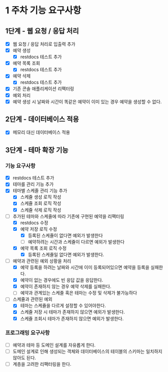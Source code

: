 # 1 주차 기능 요구사항

## 1단계 - 웹 요청 / 응답 처리

- [x] 웹 요청 / 응답 처리로 입출력 추가
- [x] 예약 생성
    - [x] restdocs 테스트 추가
- [x] 예약 목록 조회
    - [x] restdocs 테스트 추가
- [x] 예약 삭제
    - [x] restdocs 테스트 추가
- [x] 기존 콘솔 애플리케이션 리팩터링
- [x] 예외 처리
- [x] 예약 생성 시 날짜와 시간이 똑같은 예약이 이미 있는 경우 예약을 생성할 수 없다.

## 2단계 - 데이터베이스 적용

- [x] 메모리 대신 데이터베이스 적용

## 3단계 - 테마 확장 기능

### 기능 요구사항

- [x] restdocs 테스트 추가
- [x] 테마를 관리 기능 추가
- [x] 테마별 스케줄 관리 기능 추가
    - [x] 스케쥴 생성 로직 작성
    - [x] 스케쥴 조회 로직 작성
    - [x] 스케쥴 삭제 로직 작성
- [ ] 추가된 테마와 스케줄에 따라 기존에 구현된 예약을 리팩터링
    - [x] restdocs 수정
    - [x] 예약 저장 로직 수정
        - [x] 등록된 스케쥴이 없다면 예외가 발생한다
        - [ ] 예약하려는 시간과 스케쥴이 다르면 예외가 발생한다
    - [x] 예약 목록 조회 로직 수정
        - [x] 등록된 스케쥴일 없다면 예외가 발생한다.
- [ ] 예약과 관련된 예외 상황을 처리
    - [x] 예약 등록을 하려는 날짜와 시간에 이미 등록되어있으면 예약을 등록을 실패한다.
    - [x] 예약이 없는 경우에도 빈 응답 값을 응답한다.
    - [x] 예약이 존재하지 않는 경우 예약 삭제를 실패한다.
    - [ ] 예약과 관계있는 스케줄 혹은 테마는 수정 및 삭제가 불가능하다

- [ ] 스케쥴과 관련된 예외
    - [x] 테마는 스케쥴을 다르게 설정할 수 있어야한다.
    - [x] 스케쥴 저장 시 테마가 존재하지 않으면 예외가 발생한다.
    - [x] 스케쥴 조회시 테마가 존재하지 않으면 예외가 발생한다.

### 프로그래밍 요구사항

- [ ] 예약과 테마 등 도메인 설계를 자유롭게 한다.
- [ ] 도메인 설계로 인해 생성되는 객체와 데이터베이스의 테이블의 스키마는 일치하지 않아도 된다.
- [ ] 계층을 고려한 리팩터링을 한다.
